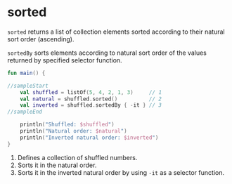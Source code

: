# sorted

`sorted` returns a list of collection elements sorted according to their natural sort order (ascending).

`sortedBy` sorts elements according to natural sort order of the values returned by specified selector function.

<div class="language-kotlin" theme="idea" data-min-compiler-version="1.3">

```kotlin
fun main() {

//sampleStart
    val shuffled = listOf(5, 4, 2, 1, 3)     // 1
    val natural = shuffled.sorted()          // 2
    val inverted = shuffled.sortedBy { -it } // 3
//sampleEnd

    println("Shuffled: $shuffled")
    println("Natural order: $natural")
    println("Inverted natural order: $inverted")
}
```

</div>

1. Defines a collection of shuffled numbers.
2. Sorts it in the natural order.
2. Sorts it in the inverted natural order by using `-it` as a selector function.
